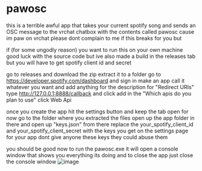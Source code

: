# pawosc
this is a terrible awful app that takes your current spotify song and sends an OSC message to the vrchat chatbox with the contents
called pawosc cause im paw on vrchat
please dont complain to me if this breaks for you but 

if (for some ungodly reason) you want to run this on your own machine good luck with the source code but ive also made a build in the releases tab but you will have to get spotify client id and secret

go to releases and download the zip extract it to a folder
go to https://developer.spotify.com/dashboard and sign in
make an app call it whatever you want and add anything for the description
for "Redirect URIs" type http://127.0.0.1:8888/callback and click add
in the "Which apis do you plan to use" click Web Api

once you create the app hit the settings button and keep the tab open for now
go to the folder where you extracted the files
open up the app folder in there and open up "keys.json"
from there replace the your_spotify_client_id and your_spotify_client_secret with the keys you get on the settings page for your app
dont give anyone these keys they could abuse them

you should be good now to run the pawosc.exe it will open a console window that shows you everything its doing and to close the app just close the console window
![image](https://github.com/user-attachments/assets/1ba2f618-611c-4c2a-b92a-590aeac749c4)
